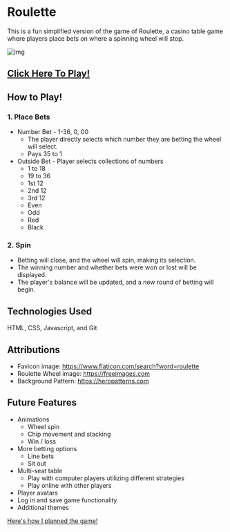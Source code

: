 # Roulette

This is a fun simplified version of the game of Roulette, a casino table game where players place bets on where a spinning wheel will stop.

![img](assets/Roulette_Table.PNG)

## [Click Here To Play!](https://andrewr-roulette.netlify.app/)


## How to Play!

### 1. Place Bets

- Number Bet - 1-36, 0, 00
  - The player directly selects which number they are betting the wheel will select.
  - Pays 35 to 1
- Outside Bet - Player selects collections of numbers
  - 1 to 18
  - 19 to 36
  - 1st 12
  - 2nd 12
  - 3rd 12
  - Even
  - Odd
  - Red
  - Black

### 2. Spin

- Betting will close, and the wheel will spin, making its selection.
- The winning number and whether bets were won or lost will be displayed.
- The player's balance will be updated, and a new round of betting will begin.

## Technologies Used

HTML, CSS, Javascript, and Git

## Attributions

- Favicon image: https://www.flaticon.com/search?word=roulette
- Roulette Wheel image: https://freeimages.com
- Background Pattern: https://heropatterns.com

## Future Features
- Animations
  - Wheel spin
  - Chip movement and stacking
  - Win / loss
- More betting options
  - Line bets
  - Sit out
- Multi-seat table
  - Play with computer players utilizing different strategies
  - Play online with other players
- Player avatars
- Log in and save game functionality
- Additional themes

[Here's how I planned the game!](https://github.com/AndrewRentschler/Roulette/blob/main/Project%20Planning.txt)
